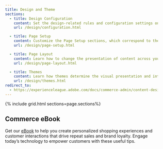 ```yaml
---
title: Design and Theme
sections:
  - title: Design Configuration
    content: Set the design-related rules and configuration settings on the Design Configuration page.
    url: /design/configuration.html

  - title: Page Setup
    content: Customize the Page Setup sections, which correspond to the underlying structure of the HTML page, as well as many basic page properties.
    url: /design/page-setup.html

  - title: Page Layout
    content: Learn how to change the presentation of content across your site by updating page layouts.
    url: /design/page-layout.html

  - title: Themes
    content: Learn how themes determine the visual presentation and interactions that your customers experience when they visit your store.
    url: /design/themes.html
redirect_to:
  - https://experienceleague.adobe.com/docs/commerce-admin/content-design/content-menu.html#design-features
---
```


{% include grid.html sections=page.sections%}

## Commerce eBook

Get our [eBook][2] to help you create personalized shopping experiences and customer interactions that drive repeat sales and brand loyalty. Engage today’s technology to empower customers with these useful tips.

[1]: https://magento.com/resources/customer-engagement-ebook
[2]: https://magento.com/resources/rules-and-tools-successful-customer-engagement
